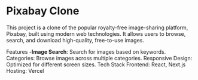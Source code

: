 # Pixabay Clone

This project is a clone of the popular royalty-free image-sharing platform, Pixabay, built using modern web technologies. It allows users to browse, search, and download high-quality, free-to-use images.

Features
-**Image Search**: Search for images based on keywords.
Categories: Browse images across multiple categories.
Responsive Design: Optimized for different screen sizes.
Tech Stack
Frontend: React, Next.js
Hosting: Vercel
